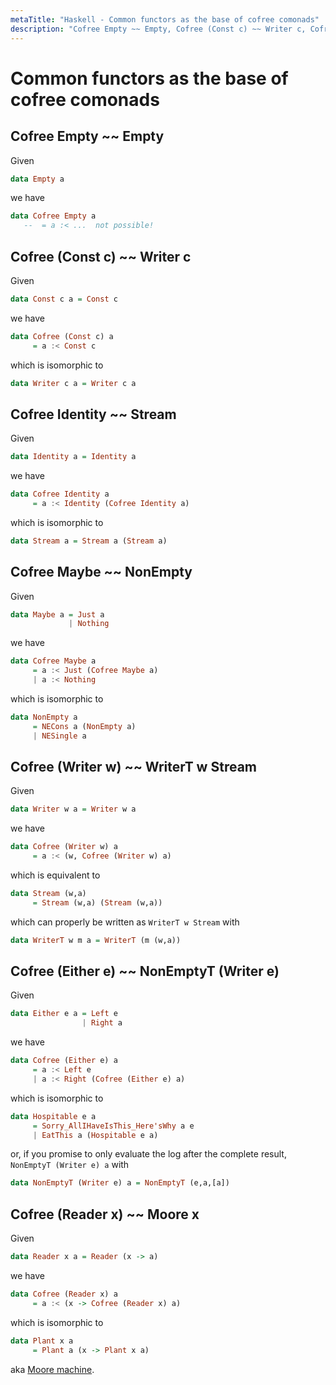 ```yaml
---
metaTitle: "Haskell - Common functors as the base of cofree comonads"
description: "Cofree Empty ~~ Empty, Cofree (Const c) ~~ Writer c, Cofree Identity ~~ Stream, Cofree Maybe ~~ NonEmpty, Cofree (Writer w) ~~ WriterT w Stream, Cofree (Either e) ~~ NonEmptyT (Writer e), Cofree (Reader x) ~~ Moore x"
---
```


# Common functors as the base of cofree comonads




## Cofree Empty ~~ Empty


Given

```hs
data Empty a

```

we have

```hs
data Cofree Empty a
   --  = a :< ...  not possible!

```



## Cofree (Const c) ~~ Writer c


Given

```hs
data Const c a = Const c

```

we have

```hs
data Cofree (Const c) a
     = a :< Const c

```

which is isomorphic to

```hs
data Writer c a = Writer c a

```



## Cofree Identity ~~ Stream


Given

```hs
data Identity a = Identity a

```

we have

```hs
data Cofree Identity a
     = a :< Identity (Cofree Identity a)

```

which is isomorphic to

```hs
data Stream a = Stream a (Stream a)

```



## Cofree Maybe ~~ NonEmpty


Given

```hs
data Maybe a = Just a
             | Nothing

```

we have

```hs
data Cofree Maybe a
     = a :< Just (Cofree Maybe a)
     | a :< Nothing

```

which is isomorphic to

```hs
data NonEmpty a
     = NECons a (NonEmpty a)
     | NESingle a

```



## Cofree (Writer w) ~~ WriterT w Stream


Given

```hs
data Writer w a = Writer w a

```

we have

```hs
data Cofree (Writer w) a
     = a :< (w, Cofree (Writer w) a)

```

which is equivalent to

```hs
data Stream (w,a)
     = Stream (w,a) (Stream (w,a))

```

which can properly be written as `WriterT w Stream` with

```hs
data WriterT w m a = WriterT (m (w,a))

```



## Cofree (Either e) ~~ NonEmptyT (Writer e)


Given

```hs
data Either e a = Left e
                | Right a

```

we have

```hs
data Cofree (Either e) a
     = a :< Left e
     | a :< Right (Cofree (Either e) a)

```

which is isomorphic to

```hs
data Hospitable e a
     = Sorry_AllIHaveIsThis_Here'sWhy a e
     | EatThis a (Hospitable e a)

```

or, if you promise to only evaluate the log after the complete result, `NonEmptyT (Writer e) a` with

```hs
data NonEmptyT (Writer e) a = NonEmptyT (e,a,[a])

```



## Cofree (Reader x) ~~ Moore x


Given

```hs
data Reader x a = Reader (x -> a)

```

we have

```hs
data Cofree (Reader x) a
     = a :< (x -> Cofree (Reader x) a)

```

which is isomorphic to

```hs
data Plant x a
     = Plant a (x -> Plant x a)

```

aka [Moore machine](http://hackage.haskell.org/package/machines-0.6.1/docs/Data-Machine-Moore.html#t:Moore).

